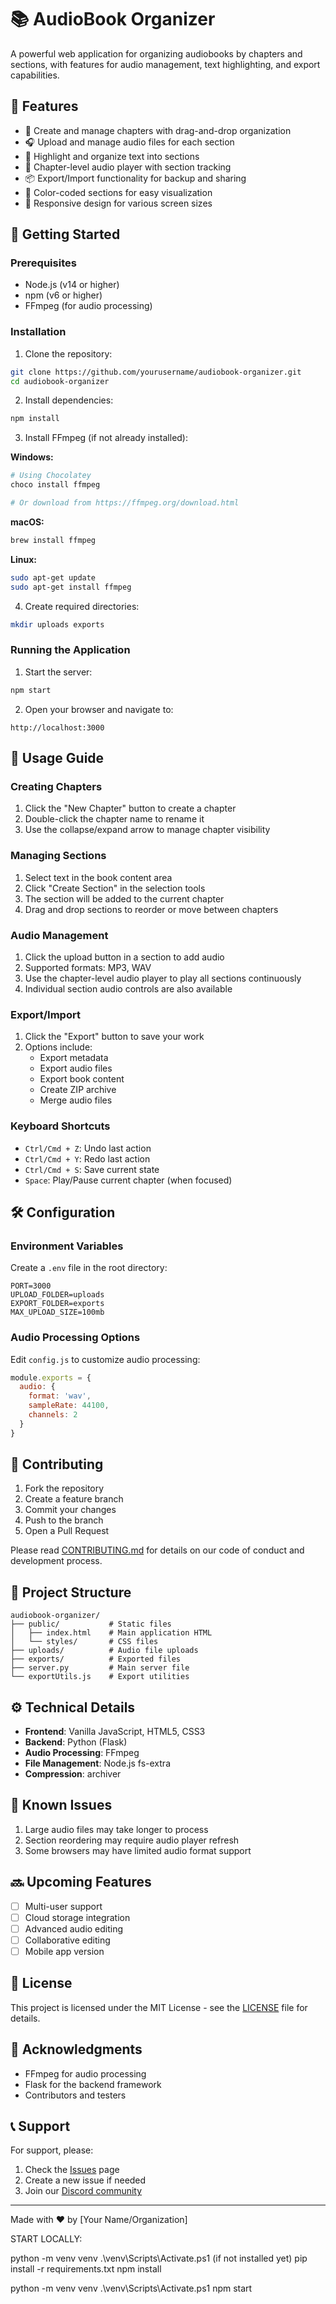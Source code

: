 # 📚 AudioBook Organizer

A powerful web application for organizing audiobooks by chapters and sections, with features for audio management, text highlighting, and export capabilities.

## 🌟 Features

- 📖 Create and manage chapters with drag-and-drop organization
- 🎧 Upload and manage audio files for each section
- 🎯 Highlight and organize text into sections
- 🎵 Chapter-level audio player with section tracking
- 📦 Export/Import functionality for backup and sharing
- 🎨 Color-coded sections for easy visualization
- 📱 Responsive design for various screen sizes

## 🚀 Getting Started

### Prerequisites

- Node.js (v14 or higher)
- npm (v6 or higher)
- FFmpeg (for audio processing)

### Installation

1. Clone the repository:
```bash
git clone https://github.com/yourusername/audiobook-organizer.git
cd audiobook-organizer
```

2. Install dependencies:
```bash
npm install
```

3. Install FFmpeg (if not already installed):

**Windows:**
```bash
# Using Chocolatey
choco install ffmpeg

# Or download from https://ffmpeg.org/download.html
```

**macOS:**
```bash
brew install ffmpeg
```

**Linux:**
```bash
sudo apt-get update
sudo apt-get install ffmpeg
```

4. Create required directories:
```bash
mkdir uploads exports
```

### Running the Application

1. Start the server:
```bash
npm start
```

2. Open your browser and navigate to:
```
http://localhost:3000
```

## 📖 Usage Guide

### Creating Chapters

1. Click the "New Chapter" button to create a chapter
2. Double-click the chapter name to rename it
3. Use the collapse/expand arrow to manage chapter visibility

### Managing Sections

1. Select text in the book content area
2. Click "Create Section" in the selection tools
3. The section will be added to the current chapter
4. Drag and drop sections to reorder or move between chapters

### Audio Management

1. Click the upload button in a section to add audio
2. Supported formats: MP3, WAV
3. Use the chapter-level audio player to play all sections continuously
4. Individual section audio controls are also available

### Export/Import

1. Click the "Export" button to save your work
2. Options include:
   - Export metadata
   - Export audio files
   - Export book content
   - Create ZIP archive
   - Merge audio files

### Keyboard Shortcuts

- `Ctrl/Cmd + Z`: Undo last action
- `Ctrl/Cmd + Y`: Redo last action
- `Ctrl/Cmd + S`: Save current state
- `Space`: Play/Pause current chapter (when focused)

## 🛠️ Configuration

### Environment Variables

Create a `.env` file in the root directory:

```env
PORT=3000
UPLOAD_FOLDER=uploads
EXPORT_FOLDER=exports
MAX_UPLOAD_SIZE=100mb
```

### Audio Processing Options

Edit `config.js` to customize audio processing:

```javascript
module.exports = {
  audio: {
    format: 'wav',
    sampleRate: 44100,
    channels: 2
  }
}
```

## 🤝 Contributing

1. Fork the repository
2. Create a feature branch
3. Commit your changes
4. Push to the branch
5. Open a Pull Request

Please read [CONTRIBUTING.md](CONTRIBUTING.md) for details on our code of conduct and development process.

## 📝 Project Structure

```
audiobook-organizer/
├── public/           # Static files
│   ├── index.html    # Main application HTML
│   └── styles/       # CSS files
├── uploads/          # Audio file uploads
├── exports/          # Exported files
├── server.py         # Main server file
└── exportUtils.js    # Export utilities
```

## ⚙️ Technical Details

- **Frontend**: Vanilla JavaScript, HTML5, CSS3
- **Backend**: Python (Flask)
- **Audio Processing**: FFmpeg
- **File Management**: Node.js fs-extra
- **Compression**: archiver

## 🐛 Known Issues

1. Large audio files may take longer to process
2. Section reordering may require audio player refresh
3. Some browsers may have limited audio format support

## 🔜 Upcoming Features

- [ ] Multi-user support
- [ ] Cloud storage integration
- [ ] Advanced audio editing
- [ ] Collaborative editing
- [ ] Mobile app version

## 📄 License

This project is licensed under the MIT License - see the [LICENSE](LICENSE) file for details.

## 🙏 Acknowledgments

- FFmpeg for audio processing
- Flask for the backend framework
- Contributors and testers

## 📞 Support

For support, please:
1. Check the [Issues](https://github.com/yourusername/audiobook-organizer/issues) page
2. Create a new issue if needed
3. Join our [Discord community](https://discord.gg/yourinvitelink)

---

Made with ❤️ by [Your Name/Organization] 


START LOCALLY:

python -m venv venv
.\venv\Scripts\Activate.ps1
(if not installed yet)
pip install -r requirements.txt
npm install 

python -m venv venv
.\venv\Scripts\Activate.ps1
npm start

